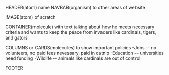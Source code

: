 HEADER(atom) name
NAVBAR(organism) to other areas of website

IMAGE(atom) of scratch

CONTAINER(molecule) with text talking about how he meets necessary criteria and wants to keep the peace from invaders like cardinals, tigers, and gators

COLUMNS or CARDS(molecules) to show important policies
-Jobs -- no volunteers, no paid fees nevessary, paid in catnip
-Education -- universities need funding
-Wildlife -- animals like cardinals are out of control

FOOTER 